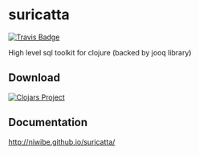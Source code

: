 # suricatta

[![Travis Badge](https://img.shields.io/travis/niwibe/suricatta.svg?style=flat)](https://travis-ci.org/niwibe/suricatta "Travis Badge")

High level sql toolkit for clojure (backed by jooq library)

## Download

[![Clojars Project](http://clojars.org/suricatta/latest-version.svg)](http://clojars.org/suricatta)

## Documentation ##

http://niwibe.github.io/suricatta/

